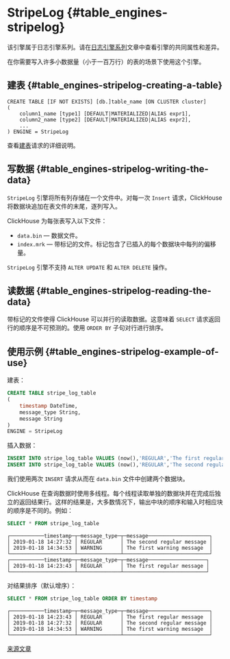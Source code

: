 
# StripeLog {#table_engines-stripelog}

该引擎属于日志引擎系列。请在[日志引擎系列](log_family.md)文章中查看引擎的共同属性和差异。

在你需要写入许多小数据量（小于一百万行）的表的场景下使用这个引擎。

## 建表 {#table_engines-stripelog-creating-a-table}

    CREATE TABLE [IF NOT EXISTS] [db.]table_name [ON CLUSTER cluster]
    (
        column1_name [type1] [DEFAULT|MATERIALIZED|ALIAS expr1],
        column2_name [type2] [DEFAULT|MATERIALIZED|ALIAS expr2],
        ...
    ) ENGINE = StripeLog

查看[建表](../../../engines/table_engines/log_family/stripelog.md#create-table-query)请求的详细说明。

## 写数据 {#table_engines-stripelog-writing-the-data}

`StripeLog` 引擎将所有列存储在一个文件中。对每一次 `Insert` 请求，ClickHouse 将数据块追加在表文件的末尾，逐列写入。

ClickHouse 为每张表写入以下文件：

-   `data.bin` — 数据文件。
-   `index.mrk` — 带标记的文件。标记包含了已插入的每个数据块中每列的偏移量。

`StripeLog` 引擎不支持 `ALTER UPDATE` 和 `ALTER DELETE` 操作。

## 读数据 {#table_engines-stripelog-reading-the-data}

带标记的文件使得 ClickHouse 可以并行的读取数据。这意味着 `SELECT` 请求返回行的顺序是不可预测的。使用 `ORDER BY` 子句对行进行排序。

## 使用示例 {#table_engines-stripelog-example-of-use}

建表：

``` sql
CREATE TABLE stripe_log_table
(
    timestamp DateTime,
    message_type String,
    message String
)
ENGINE = StripeLog
```

插入数据：

``` sql
INSERT INTO stripe_log_table VALUES (now(),'REGULAR','The first regular message')
INSERT INTO stripe_log_table VALUES (now(),'REGULAR','The second regular message'),(now(),'WARNING','The first warning message')
```

我们使用两次 `INSERT` 请求从而在 `data.bin` 文件中创建两个数据块。

ClickHouse 在查询数据时使用多线程。每个线程读取单独的数据块并在完成后独立的返回结果行。这样的结果是，大多数情况下，输出中块的顺序和输入时相应块的顺序是不同的。例如：

``` sql
SELECT * FROM stripe_log_table
```

    ┌───────────timestamp─┬─message_type─┬─message────────────────────┐
    │ 2019-01-18 14:27:32 │ REGULAR      │ The second regular message │
    │ 2019-01-18 14:34:53 │ WARNING      │ The first warning message  │
    └─────────────────────┴──────────────┴────────────────────────────┘
    ┌───────────timestamp─┬─message_type─┬─message───────────────────┐
    │ 2019-01-18 14:23:43 │ REGULAR      │ The first regular message │
    └─────────────────────┴──────────────┴───────────────────────────┘

对结果排序（默认增序）：

``` sql
SELECT * FROM stripe_log_table ORDER BY timestamp
```

    ┌───────────timestamp─┬─message_type─┬─message────────────────────┐
    │ 2019-01-18 14:23:43 │ REGULAR      │ The first regular message  │
    │ 2019-01-18 14:27:32 │ REGULAR      │ The second regular message │
    │ 2019-01-18 14:34:53 │ WARNING      │ The first warning message  │
    └─────────────────────┴──────────────┴────────────────────────────┘

[来源文章](https://clickhouse.tech/docs/en/operations/table_engines/stripelog/) <!--hide-->
